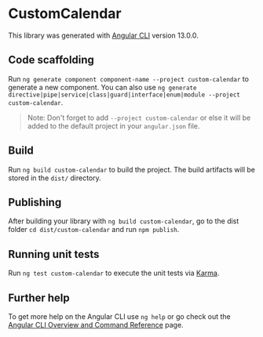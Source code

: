 # CustomCalendar

This library was generated with [Angular CLI](https://github.com/angular/angular-cli) version 13.0.0.

## Code scaffolding

Run `ng generate component component-name --project custom-calendar` to generate a new component. You can also use `ng generate directive|pipe|service|class|guard|interface|enum|module --project custom-calendar`.
> Note: Don't forget to add `--project custom-calendar` or else it will be added to the default project in your `angular.json` file. 

## Build

Run `ng build custom-calendar` to build the project. The build artifacts will be stored in the `dist/` directory.

## Publishing

After building your library with `ng build custom-calendar`, go to the dist folder `cd dist/custom-calendar` and run `npm publish`.

## Running unit tests

Run `ng test custom-calendar` to execute the unit tests via [Karma](https://karma-runner.github.io).

## Further help

To get more help on the Angular CLI use `ng help` or go check out the [Angular CLI Overview and Command Reference](https://angular.io/cli) page.
